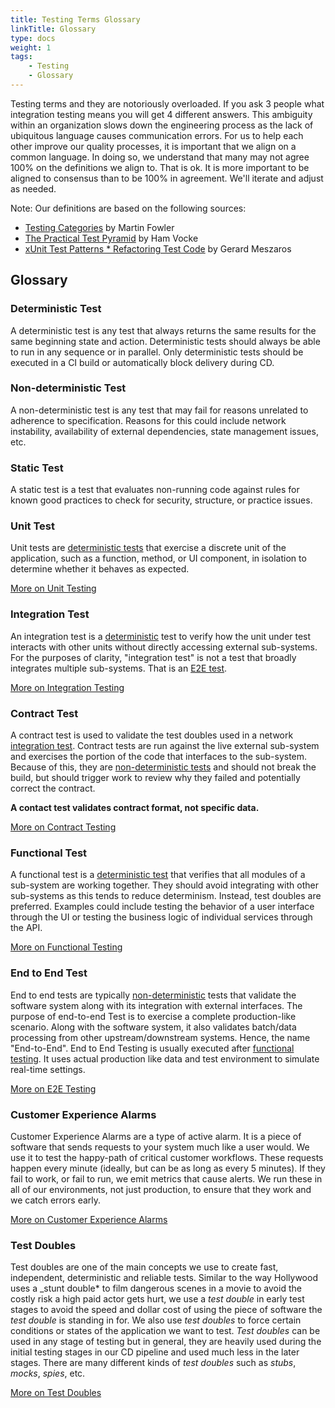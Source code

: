 ```yaml
---
title: Testing Terms Glossary
linkTitle: Glossary
type: docs
weight: 1
tags:
    - Testing
    - Glossary
---
```


Testing terms and they are notoriously overloaded. If you ask 3 people what integration testing means you will get 4 different answers. This ambiguity within an organization slows down the engineering process as the lack of ubiquitous language causes communication errors. For us to help each other improve our quality processes, it is important that we align on a common language. In doing so, we understand that many may not agree 100% on the definitions we align to. That is ok. It is more important to be aligned to consensus than to be 100% in agreement. We'll iterate and adjust as needed.

Note: Our definitions are based on the following sources:

- [Testing Categories](https://martinfowler.com/tags/test%20categories.html) by Martin Fowler
- [The Practical Test Pyramid](https://martinfowler.com/articles/practical-test-pyramid.html) by Ham Vocke
- [xUnit Test Patterns \* Refactoring Test Code](https://martinfowler.com/books/meszaros.html) by Gerard Meszaros

## Glossary

### Deterministic Test

A deterministic test is any test that always returns the same results for the same beginning state and action. Deterministic tests should always be able to run in any sequence or in parallel. Only deterministic tests should be executed in a CI build or automatically block delivery during CD.

### Non-deterministic Test

A non-deterministic test is any test that may fail for reasons unrelated to adherence to specification. Reasons for this could include network instability, availability of external dependencies, state management issues, etc.

### Static Test

A static test is a test that evaluates non-running code against rules for known good practices to check for security, structure, or practice issues.

### Unit Test

Unit tests are [deterministic tests](#deterministic-test) that exercise a discrete unit of the application, such as a function, method, or UI component, in isolation to determine whether it behaves as expected.

[More on Unit Testing](/docs/testing/unit)

### Integration Test

An integration test is a [deterministic](#deterministic-test) test to verify how the unit under test interacts with other units without directly accessing external sub-systems. For the purposes of clarity, "integration test" is not a test that broadly integrates multiple sub-systems. That is an [E2E test](#end-to-end-test).

[More on Integration Testing](/docs/testing/integration)

### Contract Test

A contract test is used to validate the test doubles used in a network [integration test](#integration-test). Contract tests are run against the live external sub-system and exercises the portion of the code that interfaces to the sub-system. Because of this, they are [non-deterministic tests](#non-deterministic-test) and should not break the build, but should trigger work to review why they failed and potentially correct the contract.

**A contact test validates contract format, not specific data.**

[More on Contract Testing](/docs/testing/contract)

### Functional Test

A functional test is a [deterministic test](#deterministic-test) that verifies that all modules of a sub-system are working together. They should avoid integrating with other sub-systems as this tends to reduce determinism. Instead, test doubles are preferred. Examples could include testing the behavior of a user interface through the UI or testing the business logic of individual services through the API.

[More on Functional Testing](/docs/testing/functional)

### End to End Test

End to end tests are typically [non-deterministic](#non-deterministic-test) tests that validate the software system along with its integration with external interfaces. The purpose of end-to-end Test is to exercise a complete production-like scenario. Along with the software system, it also validates batch/data processing from other upstream/downstream systems. Hence, the name "End-to-End". End to End Testing is usually executed after [functional testing](#functional-test). It uses actual production like data and test environment to simulate real-time settings.

[More on E2E Testing](/docs/testing/e2e)

### Customer Experience Alarms

Customer Experience Alarms are a type of active alarm. It is a piece of software that sends requests to your system much like a user would. We use it to test the happy-path of critical customer workflows. These requests happen every minute (ideally, but can be as long as every 5 minutes). If they fail to work, or fail to run, we emit metrics that cause alerts. We run these in all of our environments, not just production, to ensure that they work and we catch errors early.

[More on Customer Experience Alarms](/docs/testing/experience-alarms)

### Test Doubles

Test doubles are one of the main concepts we use to create fast, independent, deterministic and reliable tests. Similar to the way Hollywood uses a \_stunt double* to film dangerous scenes in a movie to avoid the costly risk a high paid actor gets hurt, we use a *test double* in early test stages to avoid the speed and dollar cost of using the piece of software the *test double* is standing in for. We also use *test doubles* to force certain conditions or states of the application we want to test. *Test doubles* can be used in any stage of testing but in general, they are heavily used during the initial testing stages in our CD pipeline and used much less in the later stages. There are many different kinds of *test doubles* such as *stubs*, *mocks*, *spies*, etc.

[More on Test Doubles](/docs/testing/test-doubles/)
